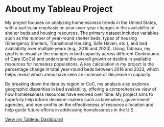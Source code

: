 # **About my Tableau Project**

My project focuses on analyzing homelessness trends in the United States, with a particular emphasis on year-over-year changes in the availability of shelter beds and housing resources. The primary dataset includes variables such as the number of year-round shelter beds, types of housing (Emergency Shelters, Transitional Housing, Safe Haven, etc.), and bed availability over multiple years (e.g., 2016 and 2023). Using Tableau, my goal is to visualize the changes in bed capacity across different Continuums of Care (CoCs) and understand the overall growth or decline in available resources for homeless populations. A key calculation in my project is the percentage change in total year-round beds between 2016 and 2023, which helps reveal which areas have seen an increase or decrease in capacity.

By breaking down the data by region or CoC, my analysis also explores geographic disparities in bed availability, offering a comprehensive view of how homelessness resources have evolved over time. My project aims to hopefully help inform decision-makers such as lawmakers, government agencies, and non-profits on the effectiveness of resource allocation and help guide future efforts in addressing homelessness in the U.S.

[View my Tableau Dashboard]((https://public.tableau.com/app/profile/christina.blackston/viz/HomelessnessWorkbook/Dashboard1))
